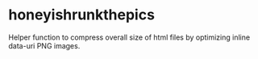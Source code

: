 # honeyishrunkthepics
Helper function to compress overall size of html files by optimizing inline data-uri PNG images.

